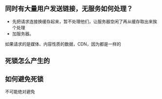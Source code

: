 ## 同时有大量用户发送链接，无服务如何处理？

- 先把请求连接换缓存起来，暂不处理他们，让服务器空闲了再从缓存取出来挨个处理
- 加服务器。

如果请求的是媒体、内容性质的数据，CDN，因为都是一样的

## 死锁怎么产生的

## 如何避免死锁

不可能绝对避免
